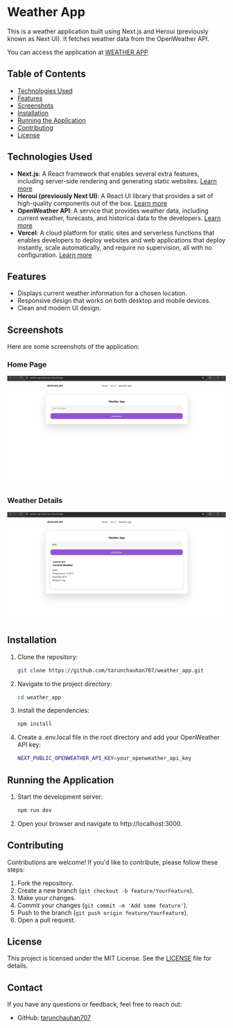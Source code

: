 ﻿# Weather App
This is a weather application built using Next.js and Heroui (previously known as Next UI). It fetches weather data from the OpenWeather API.

You can access the application at [WEATHER APP](https://weather-app-blond-two-42.vercel.app/)


## Table of Contents

- [Technologies Used](#technologies-used)
- [Features](#features)
- [Screenshots](#screenshots)
- [Installation](#installation)
- [Running the Application](#running-the-application)
- [Contributing](#contributing)
- [License](#license)

  
## Technologies Used

- **Next.js**: A React framework that enables several extra features, including server-side rendering and generating static websites.
   [Learn more](https://nextjs.org/)
- **Heroui (previously Next UI)**: A React UI library that provides a set of high-quality components out of the box.
  [Learn more](https://nextui.org/)
- **OpenWeather API**: A service that provides weather data, including current weather, forecasts, and historical data to the developers.
   [Learn more](https://openweathermap.org/api)
- **Vercel**: A cloud platform for static sites and serverless functions that enables developers to deploy websites and web applications that deploy instantly, scale automatically, and require no supervision, all with no configuration.
  [Learn more](https://vercel.com/)

## Features

- Displays current weather information for a chosen location.
- Responsive design that works on both desktop and mobile devices.
- Clean and modern UI design.

## Screenshots

Here are some screenshots of the application:

### Home Page
![Home Page](screenshots/home_page.png)

### Weather Details
![Weather Details](screenshots/weather_details.png)

## Installation

1. Clone the repository:
   ```bash
   git clone https://github.com/tarunchauhan707/weather_app.git
   ```
2. Navigate to the project directory:
   ```bash
   cd weather_app
   ```
3. Install the dependencies:
   ```bash
   npm install
   ```
4. Create a .env.local file in the root directory and add your OpenWeather API key:
   ```bash
   NEXT_PUBLIC_OPENWEATHER_API_KEY=your_openweather_api_key
   ```

## Running the Application

1. Start the development server:
   ```bash
   npm run dev
   ```
2. Open your browser and navigate to http://localhost:3000.


## Contributing
Contributions are welcome! If you'd like to contribute, please follow these steps:

1. Fork the repository.
2. Create a new branch (`git checkout -b feature/YourFeature`).
3. Make your changes.
4. Commit your changes (`git commit -m 'Add some feature'`).
5. Push to the branch (`git push origin feature/YourFeature`).
6. Open a pull request.

## License
This project is licensed under the MIT License. See the [LICENSE](LICENSE) file for details.

## Contact
If you have any questions or feedback, feel free to reach out:
- GitHub: [tarunchauhan707](https://github.com/tarunchauhan707)

  

